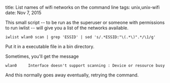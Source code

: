 title: List names of wifi networks on the command line
tags: unix,unix-wifi
date: Nov 7, 2015

This small script -- to be run as the superuser or someone with permissions to run iwlist -- will give you a list of the networks available.

    iwlist wlan0 scan | grep 'ESSID' | sed 's/.*ESSID:"\(.*\)".*/\1/g'

Put it in a executable file in a bin directory.

Sometimes, you'll get the message

    wlan0     Interface doesn't support scanning : Device or resource busy

And this normally goes away eventually, retrying the command.
